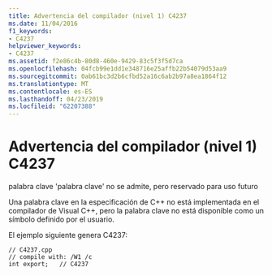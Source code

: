 ```yaml
---
title: Advertencia del compilador (nivel 1) C4237
ms.date: 11/04/2016
f1_keywords:
- C4237
helpviewer_keywords:
- C4237
ms.assetid: f2e86c4b-80d8-460e-9429-83c5f3f5d7ca
ms.openlocfilehash: 04fcb99e1dd1e348716e25affb22b54079d53aa9
ms.sourcegitcommit: 0ab61bc3d2b6cfbd52a16c6ab2b97a8ea1864f12
ms.translationtype: MT
ms.contentlocale: es-ES
ms.lasthandoff: 04/23/2019
ms.locfileid: "62207388"
---
```

# <a name="compiler-warning-level-1-c4237"></a>Advertencia del compilador (nivel 1) C4237

palabra clave 'palabra clave' no se admite, pero reservado para uso futuro

Una palabra clave en la especificación de C++ no está implementada en el compilador de Visual C++, pero la palabra clave no está disponible como un símbolo definido por el usuario.

El ejemplo siguiente genera C4237:

```
// C4237.cpp
// compile with: /W1 /c
int export;   // C4237
```